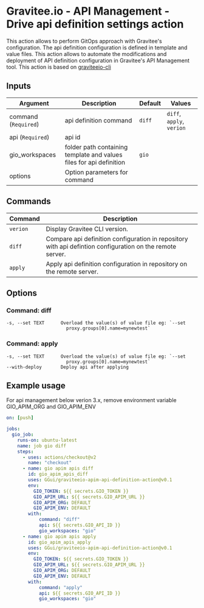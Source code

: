 # Gravitee.io - API Management - Drive api definition settings action

This action allows to perform GitOps approach with Gravitee's configuration.
The api definition configuration is defined in template and value files. This action allows to automate the modifications and deployment of API definition configuration in Gravitee's API Management tool.
This action is based on [graviteeio-cli](https://github.com/gravitee-io/graviteeio-cli "graviteeio-cli")

## Inputs

| Argument | Description | Default | Values
| --- | --- | --- | --- |
command (`Required`) | api definition command | `diff`| `diff`, `apply`, `verion`
api (`Required`)| api id |
gio_workspaces | folder path containing template and values files for api definition| `gio`
options | Option parameters for command |


## Commands

| Command | Description |
| --- | --- |
`verion` | Display Gravitee CLI version.
`diff` | Compare api definition configuration in repository with api defintion configuration on the remote server.
`apply` | Apply api definition configuration in repository on the remote server.


## Options

### Command: diff

```shell
-s, --set TEXT      Overload the value(s) of value file eg: `--set
                      proxy.groups[0].name=mynewtest`
```

### Command: apply

```shell
-s, --set TEXT      Overload the value(s) of value file eg: `--set
                      proxy.groups[0].name=mynewtest`
--with-deploy       Deploy api after applying
```

## Example usage

For api management below verion 3.x, remove environment variable GIO_APIM_ORG and GIO_APIM_ENV

```yaml
on: [push]

jobs:
  gio_job:
    runs-on: ubuntu-latest
    name: job gio diff
    steps:
      - uses: actions/checkout@v2
        name: "checkout"
      - name: gio apim apis diff
        id: gio_apim_apis_diff
        uses: GGui/graviteeio-apim-api-definition-action@v0.1
        env:
          GIO_TOKEN: ${{ secrets.GIO_TOKEN }}
          GIO_APIM_URL: ${{ secrets.GIO_APIM_URL }}
          GIO_APIM_ORG: DEFAULT
          GIO_APIM_ENV: DEFAULT
        with:
            command: "diff"
            api: ${{ secrets.GIO_API_ID }}
            gio_workspaces: "gio"
      - name: gio apim apis apply
        id: gio_apim_apis_apply
        uses: GGui/graviteeio-apim-api-definition-action@v0.1
        env:
          GIO_TOKEN: ${{ secrets.GIO_TOKEN }}
          GIO_APIM_URL: ${{ secrets.GIO_APIM_URL }}
          GIO_APIM_ORG: DEFAULT
          GIO_APIM_ENV: DEFAULT
        with:
            command: "apply"
            api: ${{ secrets.GIO_API_ID }}
            gio_workspaces: "gio"
```


